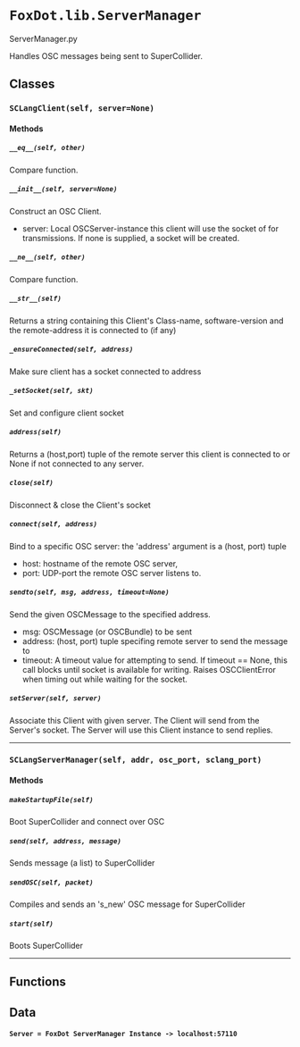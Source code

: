# `FoxDot.lib.ServerManager`

ServerManager.py

Handles OSC messages being sent to SuperCollider.

## Classes

### `SCLangClient(self, server=None)`



#### Methods

##### `__eq__(self, other)`

Compare function.
                

##### `__init__(self, server=None)`

Construct an OSC Client.
- server: Local OSCServer-instance this client will use the socket of for transmissions.
If none is supplied, a socket will be created.

##### `__ne__(self, other)`

Compare function.
                

##### `__str__(self)`

Returns a string containing this Client's Class-name, software-version
and the remote-address it is connected to (if any)

##### `_ensureConnected(self, address)`

Make sure client has a socket connected to address

##### `_setSocket(self, skt)`

Set and configure client socket

##### `address(self)`

Returns a (host,port) tuple of the remote server this client is
connected to or None if not connected to any server.

##### `close(self)`

Disconnect & close the Client's socket
                

##### `connect(self, address)`

Bind to a specific OSC server:
the 'address' argument is a (host, port) tuple
  - host:  hostname of the remote OSC server,
  - port:  UDP-port the remote OSC server listens to.

##### `sendto(self, msg, address, timeout=None)`

Send the given OSCMessage to the specified address.
  - msg:  OSCMessage (or OSCBundle) to be sent
  - address:  (host, port) tuple specifing remote server to send the message to
  - timeout:  A timeout value for attempting to send. If timeout == None,
        this call blocks until socket is available for writing. 
Raises OSCClientError when timing out while waiting for the socket. 

##### `setServer(self, server)`

Associate this Client with given server.
The Client will send from the Server's socket.
The Server will use this Client instance to send replies.

---

### `SCLangServerManager(self, addr, osc_port, sclang_port)`



#### Methods

##### `makeStartupFile(self)`

Boot SuperCollider and connect over OSC 

##### `send(self, address, message)`

Sends message (a list) to SuperCollider 

##### `sendOSC(self, packet)`

Compiles and sends an 's_new' OSC message for SuperCollider 

##### `start(self)`

Boots SuperCollider 

---

## Functions

## Data

#### `Server = FoxDot ServerManager Instance -> localhost:57110`

